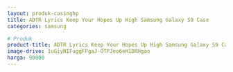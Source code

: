 ```yaml
---
layout: produk-casinghp
title: ADTR Lyrics Keep Your Hopes Up High Samsung Galaxy S9 Case
categories: samsung

# Produk
product-title: ADTR Lyrics Keep Your Hopes Up High Samsung Galaxy S9 Case
image-drive: 1uGiyNIFuggFPgaJ-OTPJeo6eH1DRHgao
harga: 90000
---
```

